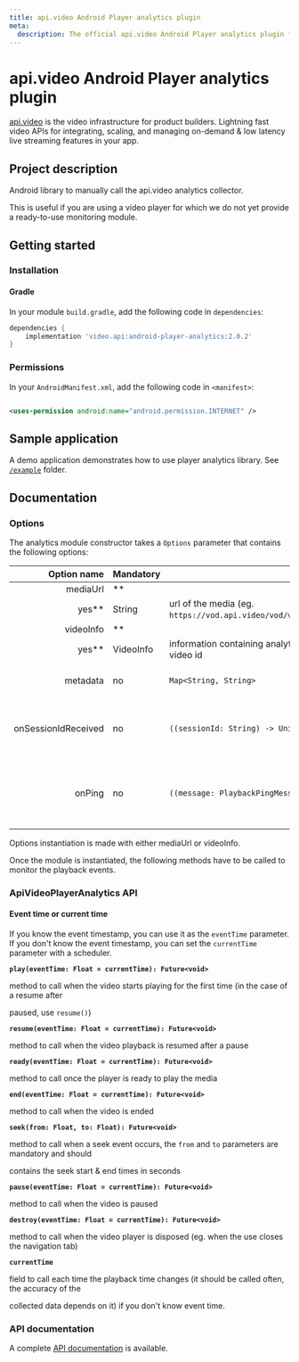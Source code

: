 ```yaml
---
title: api.video Android Player analytics plugin
meta: 
  description: The official api.video Android Player analytics plugin for api.video. [api.video](https://api.video/) is the video infrastructure for product builders. Lightning fast video APIs for integrating, scaling, and managing on-demand & low latency live streaming features in your app.
---
```

<!--
THIS FILE IS AUTOMATICALLY GENERATED. DO NOT EDIT!
 IF YOU NEED TO CHANGE THIS FILE,  CREATE A PR IN THE SOURCE REPOSITORY.
-->

# api.video Android Player analytics plugin

[api.video](https://api.video/) is the video infrastructure for product builders. Lightning fast video APIs for integrating, scaling, and managing on-demand & low latency live streaming features in your app.

## Project description

Android library to manually call the api.video analytics collector.

This is useful if you are using a video player for which we do not yet provide a ready-to-use
monitoring module.

## Getting started

### Installation

#### Gradle

In your module `build.gradle`, add the following code in `dependencies`:

```groovy
dependencies {
    implementation 'video.api:android-player-analytics:2.0.2'
}
```

### Permissions

In your `AndroidManifest.xml`, add the following code in `<manifest>`:

```xml

<uses-permission android:name="android.permission.INTERNET" />
```

## Sample application

A demo application demonstrates how to use player analytics library.
See [`/example`](https://github.com/apivideo/api.video-android-player-analytics/tree/main/example)
folder.

## Documentation

### Options

The analytics module constructor takes a `Options` parameter that contains the following options:

|         Option name | Mandatory | Type                                                                                          | Description                                                                     |
|--------------------:|-----------|-----------------------------------------------------------------------------------------------|---------------------------------------------------------------------------------|
|            mediaUrl | **        |                                                                                               |                                                                                 |
|               yes** | String    | url of the media (eg. `https://vod.api.video/vod/vi5oDagRVJBSKHxSiPux5rYD/hls/manifest.m3u8`) |                                                                                 |
|           videoInfo | **        |                                                                                               |                                                                                 |
|               yes** | VideoInfo | information containing analytics collector url, video type (vod or live) and video id         |                                                                                 |
|            metadata | no        | ```Map<String, String>```                                                                     | object containing [metadata](https://api.video/blog/tutorials/dynamic-metadata/) |
| onSessionIdReceived | no        | ```((sessionId: String) -> Unit)?```                                                          | callback called once the session id has been received                           |
|              onPing | no        | ```((message: PlaybackPingMessage) -> Unit)?```                                               | callback called before sending the ping message                                 |

Options instantiation is made with either mediaUrl or videoInfo.

Once the module is instantiated, the following methods have to be called to monitor the playback
events.

### ApiVideoPlayerAnalytics API

#### Event time or current time

If you know the event timestamp, you can use it as the `eventTime` parameter. If you don't know the
event timestamp, you can set the `currentTime` parameter with a scheduler.

**`play(eventTime: Float = currentTime): Future<void>`**

method to call when the video starts playing for the first time (in the case of a resume after

paused, use `resume()`)

**`resume(eventTime: Float = currentTime): Future<void>`**

method to call when the video playback is resumed after a pause


**`ready(eventTime: Float = currentTime): Future<void>`**

method to call once the player is ready to play the media


**`end(eventTime: Float = currentTime): Future<void>`**

method to call when the video is ended


**`seek(from: Float, to: Float): Future<void>`**

method to call when a seek event occurs, the `from` and `to` parameters are mandatory and should

contains the seek start & end times in seconds

**`pause(eventTime: Float = currentTime): Future<void>`**

method to call when the video is paused


**`destroy(eventTime: Float = currentTime): Future<void>`**

method to call when the video player is disposed (eg. when the use closes the navigation tab)


**`currentTime`**

field to call each time the playback time changes (it should be called often, the accuracy of the

collected data depends on it) if you don't know event time.

### API documentation

A complete [API documentation](https://apivideo.github.io/api.video-android-player-analytics/) is available.


